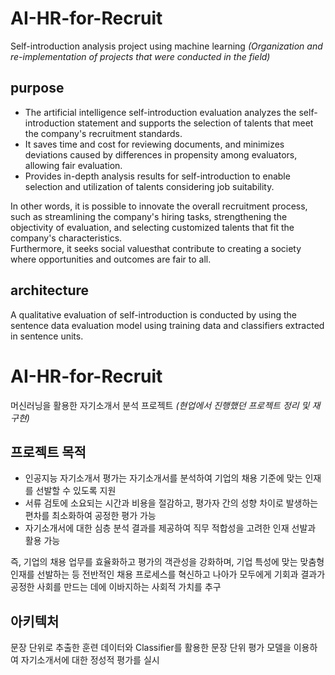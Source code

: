 # AI-HR-for-Recruit
Self-introduction analysis project using machine learning
*(Organization and re-implementation of projects that were conducted in the field)*

## purpose

- The artificial intelligence self-introduction evaluation analyzes the self-introduction statement and supports the selection of talents that meet the company's recruitment standards.
- It saves time and cost for reviewing documents, and minimizes deviations caused by differences in propensity among evaluators, allowing fair evaluation.
- Provides in-depth analysis results for self-introduction to enable selection and utilization of talents considering job suitability.

In other words, it is possible to innovate the overall recruitment process, such as streamlining the company's hiring tasks, strengthening the objectivity of evaluation, and selecting customized talents that fit the company's characteristics.<br>
Furthermore, it seeks social values ​​that contribute to creating a society where opportunities and outcomes are fair to all.

## architecture

A qualitative evaluation of self-introduction is conducted by using the sentence data evaluation model using training data and classifiers extracted in sentence units.


# AI-HR-for-Recruit
머신러닝을 활용한 자기소개서 분석 프로젝트
*(현업에서 진행했던 프로젝트 정리 및 재구현)*

## 프로젝트 목적

- 인공지능 자기소개서 평가는 자기소개서를 분석하여 기업의 채용 기준에 맞는 인재를 선발할 수 있도록 지원
- 서류 검토에 소요되는 시간과 비용을 절감하고, 평가자 간의 성향 차이로 발생하는 편차를 최소화하여 공정한 평가 가능
- 자기소개서에 대한 심층 분석 결과를 제공하여 직무 적합성을 고려한 인재 선발과 활용 가능

즉, 기업의 채용 업무를 효율화하고 평가의 객관성을 강화하며, 기업 특성에 맞는 맞춤형 인재를 선발하는 등 전반적인 채용 프로세스를 혁신하고 
나아가 모두에게 기회과 결과가 공정한 사회를 만드는 데에 이바지하는 사회적 가치를 추구

## 아키텍처

문장 단위로 추출한 훈련 데이터와 Classifier를 활용한 문장 단위 평가 모델을 이용하여 자기소개서에 대한 정성적 평가를 실시

